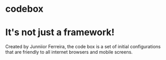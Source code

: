# codebox
# It's not just a framework!

Created by Junniior Ferreira, the code box is a set of initial configurations that are friendly to all internet browsers and mobile screens.
